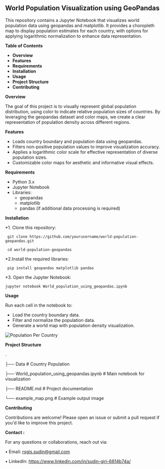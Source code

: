 ## World Population Visualization using GeoPandas

This repository contains a Jupyter Notebook that visualizes world population data using geopandas and matplotlib. It provides a choropleth map to display population estimates for each country, with options for applying logarithmic normalization to enhance data representation.

**Table of Contents**

* **Overview**
* **Features**
* **Requirements**
* **Installation**
* **Usage**
* **Project Structure**
* **Contributing**

**Overview**

The goal of this project is to visually represent global population distribution, using color to indicate relative population sizes of countries. By leveraging the geopandas dataset and color maps, we create a clear representation of population density across different regions.

**Features**

* Loads country boundary and population data using geopandas.
* Filters non-positive population values to improve visualization accuracy.
* Applies a logarithmic color scale for effective representation of diverse population sizes.
* Customizable color maps for aesthetic and informative visual effects.

**Requirements**

* Python 3.x
* Jupyter Notebook
* Libraries:
  * geopandas
  * matplotlib
  * pandas (if additional data processing is required)
    
**Installation**

*1. Clone this repository:

     git clone https://github.com/yourusername/world-population-geopandas.git
  
     cd world-population-geopandas

*2.Install the required libraries:

     pip install geopandas matplotlib pandas
  
*3. Open the Jupyter Notebook:

    jupyter notebook World_population_using_geopandas.ipynb
  
**Usage**

Run each cell in the notebook to:

   * Load the country boundary data.
   * Filter and normalize the population data.
   * Generate a world map with population density visualization.


![Population Per Country](https://github.com/user-attachments/assets/1047b053-32e1-461d-9121-118c8986dcce)

**Project Structure**

.

├── Data  # Country Population

├── World_population_using_geopandas.ipynb  # Main notebook for visualization

├── README.md                              # Project documentation

└── example_map.png                         # Example output image

**Contributing**

Contributions are welcome! Please open an issue or submit a pull request if you'd like to improve this project.

**Contact :**

For any questions or collaborations, reach out via:

•	Email: rsgis.sudin@gmail.com

•	LinkedIn: https://www.linkedin.com/in/sudin-giri-6814b74a/
